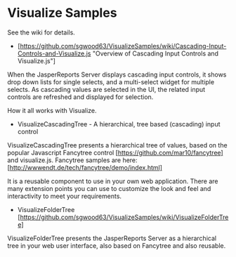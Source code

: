 # Visualize Samples

See the wiki for details.

* [https://github.com/sgwood63/VisualizeSamples/wiki/Cascading-Input-Controls-and-Visualize.js "Overview of Cascading Input Controls and Visualize.js"]

When the JasperReports Server displays cascading input controls, it shows drop down lists for single selects, and a multi-select widget for multiple selects. As cascading values are selected in the UI, the related input controls are refreshed and displayed for selection.

How it all works with Visualize.

* VisualizeCascadingTree - A hierarchical, tree based (cascading) input control

VisualizeCascadingTree presents a hierarchical tree of values, based on the popular Javascript Fancytree control [https://github.com/mar10/fancytree]  and visualize.js. Fancytree samples are here: [http://wwwendt.de/tech/fancytree/demo/index.html]

It is a reusable component to use in your own web application. There are many extension points you can use to customize the look and feel and interactivity to meet your requirements.

* VisualizeFolderTree [https://github.com/sgwood63/VisualizeSamples/wiki/VisualizeFolderTree]

VisualizeFolderTree presents the JasperReports Server as a hierarchical tree in your web user interface, also based on Fancytree and also reusable.


